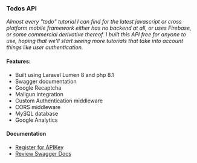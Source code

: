 ### Todos API

*Almost every "todo" tutorial I can find for the latest javascript or cross platform 
mobile framework either has no backend at all, or uses Firebase, or some commercial derivative
thereof.  I built this API free for anyone to use, hoping that we'll start seeing more tutorials
that take into account things like user authentication.*

#### Features:
- Built using Laravel Lumen 8 and php 8.1
- Swagger documentation
- Google Recaptcha
- Mailgun integration
- Custom Authentication middleware
- CORS middleware
- MySQL database
- Google Analytics

#### Documentation
- [Register for APIKey](https://todos.simpleapi.dev)
- [Review Swagger Docs](https://todos.simpleapi.dev/docs)
